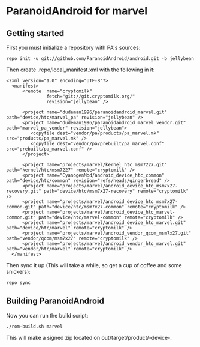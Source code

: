 ParanoidAndroid for marvel
===============

Getting started
---------------
First you must initialize a repository with PA's sources:

    repo init -u git://github.com/ParanoidAndroid/android.git -b jellybean

Then create .repo/local_manifest.xml with the following in it:

    <?xml version="1.0" encoding="UTF-8"?>
      <manifest>
          <remote  name="cryptomilk"
                   fetch="git://git.cryptomilk.org/"
                   revision="jellybean" />
    
          <project name="dudeman1996/paranoidandroid_marvel.git" path="device/htc/marvel_pa" revision="jellybean" />
          <project name="dudeman1996/paranoidandroid_marvel_vendor.git" path="marvel_pa_vendor" revision="jellybean">
             <copyfile dest="vendor/pa/products/pa_marvel.mk" src="products/pa_marvel.mk" />
             <copyfile dest="vendor/pa/prebuilt/pa_marvel.conf" src="prebuilt/pa_marvel.conf" />
          </project>
  
          <project name="projects/marvel/kernel_htc_msm7227.git" path="kernel/htc/msm7227" remote="cryptomilk" />
          <project name="CyanogenMod/android_device_htc_common" path="device/htc/common" revision="refs/heads/gingerbread" />
          <project name="projects/marvel/android_device_htc_msm7x27-recovery.git" path="device/htc/msm7x27-recovery" remote="cryptomilk" />
          <project name="projects/marvel/android_device_htc_msm7x27-common.git" path="device/htc/msm7x27-common" remote="cryptomilk" />
          <project name="projects/marvel/android_device_htc_marvel-common.git" path="device/htc/marvel-common" remote="cryptomilk" />
          <project name="projects/marvel/android_device_htc_marvel.git" path="device/htc/marvel" remote="cryptomilk" />
          <project name="projects/marvel/android_vendor_qcom_msm7x27.git" path="vendor/qcom/msm7x27" remote="cryptomilk" />
          <project name="projects/marvel/android_vendor_htc_marvel.git" path="vendor/htc/marvel" remote="cryptomilk" />
      </manifest>


Then sync it up (This will take a while, so get a cup of coffee and some snickers):

    repo sync


Building ParanoidAndroid
------------------------

Now you can run the build script:

    ./rom-build.sh marvel


This will make a signed zip located on out/target/product/-device-.
